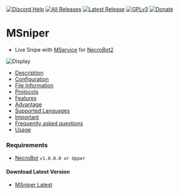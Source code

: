 [![Discord Help](https://discordapp.com/api/guilds/220703917871333376/widget.png)](https://discord.gg/7FWyWVp)
[![All Releases](https://img.shields.io/github/downloads/msx752/MSniper/total.svg?maxAge=100)](https://github.com/msx752/MSniper/releases)
[![Latest Release](https://img.shields.io/github/release/msx752/MSniper.svg?maxAge=100)](https://github.com/msx752/MSniper/releases/latest)
[![GPLv3](https://img.shields.io/badge/license-GPLv3-blue.svg?maxAge=259200)](https://github.com/msx752/MSniper/blob/master/LICENSE.md)
[![Donate](https://img.shields.io/badge/Donate-PayPal-purple.svg)](https://www.paypal.me/mustafasalih)

# MSniper
- Live Snipe with [MService](https://github.com/msx752/msniper-location-service) for [NecroBot2](https://github.com/Necrobot-Private/NecroBot)

![Display](https://github.com/msx752/MSniper/raw/master/msniper1.gif)

- [Description](https://msx752.github.io/MSniper/#description)
- [Configuration](https://msx752.github.io/MSniper/#configuration)
- [File Information](https://msx752.github.io/MSniper/#file-information)
- [Protocols](https://msx752.github.io/MSniper/#protocols)
- [Features](https://msx752.github.io/MSniper/#features)
- [Advantage](https://msx752.github.io/MSniper/#advantage)
- [Supported Languages](https://github.com/msx752/MSniper/tree/master/MSniper/Settings/Localization/Languages)
- [Important](https://msx752.github.io/MSniper/#important)
- [Frequently asked questions](https://msx752.github.io/MSniper/#frequently-asked-questions)
- [Usage](https://msx752.github.io/MSniper/#usage)

### Requirements
- [NecroBot](https://github.com/Necrobot-Private/NecroBot/releases/latest) `v1.0.0.0 or Upper`

#### Download Latest Version
- [MSniper Latest](https://github.com/msx752/MSniper/releases/latest)
